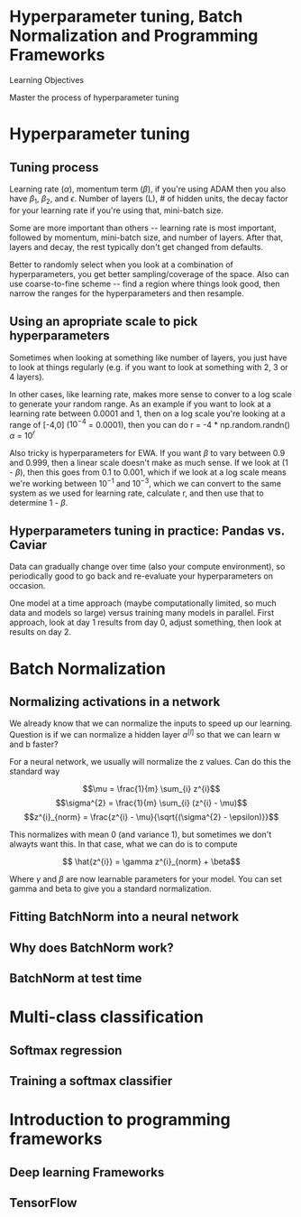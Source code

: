 # Hyperparameter tuning, Batch Normalization and Programming Frameworks
Learning Objectives

Master the process of hyperparameter tuning
# Hyperparameter tuning
## Tuning process
Learning rate ($\alpha$), momentum term ($\beta$), if you're using ADAM then you also have $\beta_{1}$, $\beta_{2}$, and $\epsilon$. Number of layers (L), # of hidden units, the decay factor for your learning rate if you're using that, mini-batch size.

Some are more important than others -- learning rate is most important, followed by momentum, mini-batch size, and number of layers. After that, layers and decay, the rest typically don't get changed from defaults.

Better to randomly select when you look at a combination of hyperparameters, you get better sampling/coverage of the space. Also can use coarse-to-fine scheme -- find a region where things look good, then narrow the ranges for the hyperparameters and then resample.
## Using an apropriate scale to pick hyperparameters
Sometimes when looking at something like number of layers, you just have to look at things regularly (e.g. if you want to look at something with 2, 3 or 4 layers).

In other cases, like learning rate, makes more sense to conver to a log scale to generate your random range. As an example if you want to look at a learning rate between 0.0001 and 1, then on a log scale you're looking at a range of [-4,0] ($10^{-4}$ = 0.0001), then you can do
r = -4 * np.random.randn()
$\alpha$ = $10^{r}$

Also tricky is hyperparameters for EWA. If you want $\beta$ to vary between 0.9 and 0.999, then a linear scale doesn't make as much sense. If we look at (1 - $\beta$), then this goes from 0.1 to 0.001, which if we look at a log scale means we're working between $10^{-1}$ and $10^{-3}$, which we can convert to the same system as we used for learning rate, calculate r, and then use that to determine 1 - $\beta$.
## Hyperparameters tuning in practice: Pandas vs. Caviar
Data can gradually change over time (also your compute environment), so periodically good to go back and re-evaluate your hyperparameters on occasion.

One model at a time approach (maybe computationally limited, so much data and models so large) versus training many models in parallel. First approach, look at day 1 results from day 0, adjust something, then look at results on day 2.
# Batch Normalization
## Normalizing activations in a network
We already know that we can normalize the inputs to speed up our learning. Question is if we can normalize a hidden layer $a^{[l]}$ so that we can learn w and b faster?

For a neural network, we usually will normalize the z values. Can do this the standard way

$$\mu = \frac{1}{m} \sum_{i} z^{i}$$
$$\sigma^{2} = \frac{1}{m} \sum_{i} (z^{i} - \mu)$$
$$z^{i}_{norm} = \frac{z^{i} - \mu}{\sqrt{(\sigma^{2} - \epsilon)}}$$

This normalizes with mean 0 (and variance 1), but sometimes we don't alwayts want this. In that case, what we can do is to compute

$$ \hat{z^{i}} = \gamma z^{i}_{norm} + \beta$$

Where $\gamma$ and $\beta$ are now learnable parameters for your model. You can set gamma and beta to give you a standard normalization.

## Fitting BatchNorm into a neural network

## Why does BatchNorm work?

## BatchNorm at test time

# Multi-class classification
## Softmax regression

## Training a softmax classifier

# Introduction to programming frameworks
## Deep learning Frameworks

## TensorFlow
